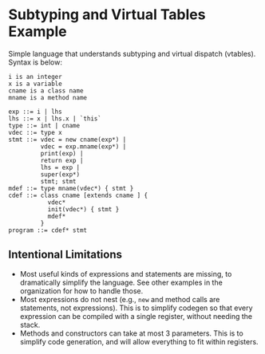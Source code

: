 # Subtyping and Virtual Tables Example #

Simple language that understands subtyping and virtual dispatch (vtables).
Syntax is below:

```
i is an integer
x is a variable
cname is a class name
mname is a method name

exp ::= i | lhs
lhs ::= x | lhs.x | `this`
type ::= int | cname
vdec ::= type x
stmt ::= vdec = new cname(exp*) |
         vdec = exp.mname(exp*) |
         print(exp) |
         return exp |
         lhs = exp |
         super(exp*)
         stmt; stmt
mdef ::= type mname(vdec*) { stmt }
cdef ::= class cname [extends cname ] {
           vdec*
           init(vdec*) { stmt }
           mdef*
         }
program ::= cdef* stmt
```

## Intentional Limitations ##

- Most useful kinds of expressions and statements are missing, to dramatically simplify the language.
  See other examples in the organization for how to handle those.
- Most expressions do not nest (e.g., `new` and method calls are statements, not expressions).
  This is to simplify codegen so that every expression can be compiled with a single register, without needing the stack.
- Methods and constructors can take at most 3 parameters.
  This is to simplify code generation, and will allow everything to fit within registers.

